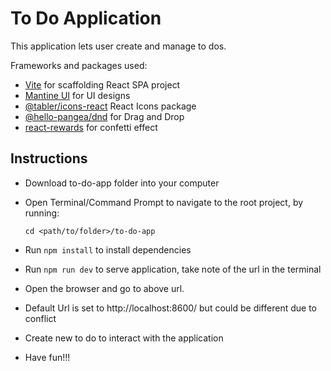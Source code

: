 # To Do Application

This application lets user create and manage to dos.

Frameworks and packages used:

- [Vite](https://github.com/vitejs/vite-plugin-react/blob/main/packages/plugin-react/README.md) for scaffolding React SPA project
- [Mantine UI](https://mantine.dev/) for UI designs
- [@tabler/icons-react](https://www.npmjs.com/package/@tabler/icons-react) React Icons package
- [@hello-pangea/dnd](https://www.npmjs.com/package/@hello-pangea/dnd) for Drag and Drop
- [react-rewards](https://www.npmjs.com/package/react-rewards) for confetti effect

## Instructions

- Download to-do-app folder into your computer
- Open Terminal/Command Prompt to navigate to the root project, by running:

    `cd <path/to/folder>/to-do-app`
- Run `npm install` to install dependencies
- Run `npm run dev` to serve application, take note of the url in the terminal
- Open the browser and go to above url. 
- Default Url is set to http://localhost:8600/ but could be different due to conflict
- Create new to do to interact with the application
- Have fun!!!

